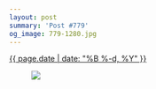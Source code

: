 ```yaml
---
layout: post
summary: 'Post #779'
og_image: 779-1280.jpg
---
```


<div class="post">
 <time>
  <a href="/779">
   {{ page.date | date: "%B %-d, %Y" }}
  </a>
 </time>
 <a href="/779">
  <figure data-taken="9/9/2018">
   <img sizes="(min-width: 700px) 50vw, calc(100vw - 2rem)" src="{{ site.assets_url }}/779-640.jpg" srcset="{{ site.assets_url }}/779-320.jpg 320w, {{ site.assets_url }}/779-640.jpg 640w, {{ site.assets_url }}/779-960.jpg 960w, {{ site.assets_url }}/779-1280.jpg 1280w"/>
  </figure>
 </a>
</div>
